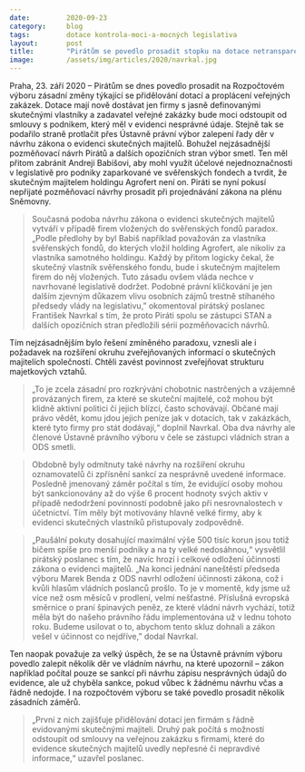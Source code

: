 ```yaml
---
date:         2020-09-23
category:     blog
tags:         dotace kontrola-moci-a-mocných legislativa
layout:       post
title:        "Pirátům se povedlo prosadit stopku na dotace netransparentním firmám. Výbor ale smetl jejich snahu o odstranění kličky pro Agrofert v zákoně o evidenci majitelů"
image:        /assets/img/articles/2020/navrkal.jpg
---
```



Praha, 23. září 2020 – Pirátům se dnes povedlo prosadit na Rozpočtovém výboru zásadní změny týkající se přidělování dotací a proplácení veřejných zakázek. Dotace mají nově dostávat jen firmy s jasně definovanými skutečnými vlastníky a zadavatel veřejné zakázky bude moci odstoupit od smlouvy s  podnikem, který měl v evidenci nesprávné údaje. Stejně tak se podařilo straně protlačit přes Ústavně právní výbor zalepení řady děr v návrhu zákona o evidenci skutečných majitelů. Bohužel nejzásadnější pozměňovací návrh Pirátů a dalších opozičních stran výbor smetl. Ten měl přitom zabránit Andreji Babišovi, aby mohl využít účelové nejednoznačnosti v legislativě pro podniky zaparkované ve svěřenských fondech a tvrdit, že skutečným majitelem holdingu Agrofert není on. Piráti se nyní pokusí nepřijaté pozměňovací návrhy prosadit při projednávání zákona na plénu Sněmovny. 

 

> Současná podoba návrhu zákona o evidenci skutečných majitelů vytváří v případě firem vložených do svěřenských fondů paradox. „Podle předlohy by byl Babiš například považován za vlastníka svěřenských fondů, do kterých vložil holding Agrofert, ale nikoliv za vlastníka samotného holdingu. Každý by přitom logicky čekal, že skutečný vlastník svěřenského fondu, bude i skutečným majitelem firem do něj vložených. Tuto zásadu ovšem vláda nechce v navrhované legislativě dodržet. Podobné právní kličkování je jen dalším zjevným důkazem vlivu osobních zájmů trestně stíhaného předsedy vlády na legislativu,” okomentoval pirátský poslanec František Navrkal s tím, že proto Piráti spolu se zástupci STAN a dalších opozičních stran předložili sérii pozměňovacích návrhů. 

 

Tím nejzásadnějším bylo řešení zmíněného paradoxu, vznesli ale i požadavek na rozšíření okruhu zveřejňovaných informací o skutečných majitelích společností. Chtěli zavést povinnost zveřejňovat strukturu majetkových vztahů. 

> „To je zcela zásadní pro rozkrývání chobotnic nastrčených a vzájemně provázaných firem, za které se skuteční majitelé, což mohou být klidně aktivní politici či jejich blízcí, často schovávají. Občané mají právo vědět, komu jdou jejich peníze jak v dotacích, tak v zakázkách, které tyto firmy pro stát dodávají,“ doplnil Navrkal. Oba dva návrhy ale členové Ústavně právního výboru v čele se zástupci vládních stran a ODS smetli.

 

> Obdobně byly odmítnuty také návrhy na rozšíření okruhu oznamovatelů či zpřísnění sankcí za nesprávně uvedené informace. Posledně jmenovaný záměr počítal s tím, že evidující osoby mohou být sankcionovány až do výše 6 procent hodnoty svých aktiv v případě nedodržení povinností podobně jako při nesrovnalostech v účetnictví. Tím měly být motivovány hlavně velké firmy, aby k evidenci skutečných vlastníků přistupovaly zodpovědně. 

> „Paušální pokuty dosahující maximální výše 500 tisíc korun jsou totiž bičem spíše pro menší podniky a na ty velké nedosáhnou,“ vysvětlil pirátský poslanec s tím, že navíc hrozí i celkové odložení účinnosti zákona o evidenci majitelů. „Na konci jednání naneštěstí předseda výboru Marek Benda z ODS navrhl odložení účinnosti zákona, což i kvůli hlasům vládních poslanců prošlo. To je v momentě, kdy jsme už více než osm měsíců v prodlení, velmi nešťastné. Příslušná evropská směrnice o praní špinavých peněz, ze které vládní návrh vychází, totiž měla být do našeho právního řádu implementována už v lednu tohoto roku. Budeme usilovat o to, abychom tento skluz dohnali a zákon vešel v účinnost co nejdříve,” dodal Navrkal. 

Ten naopak považuje za velký úspěch, že se na Ústavně právním výboru povedlo zalepit několik děr ve vládním návrhu, na které upozornil – zákon například počítal pouze se sankcí při návrhu zápisu nesprávných údajů do evidence, ale už chyběla sankce, pokud vůbec k žádnému návrhu včas a řádně nedojde. I na rozpočtovém výboru se také povedlo prosadit několik zásadních záměrů. 

> „První z nich zajišťuje přidělování dotací jen firmám s řádně evidovanými skutečnými majiteli. Druhý pak počítá s možností odstoupit od smlouvy na veřejnou zakázku s firmami, které do evidence skutečných majitelů uvedly nepřesné či nepravdivé informace,“ uzavřel poslanec.
